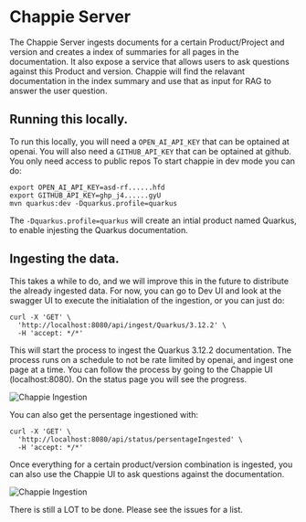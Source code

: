 # Chappie Server

The Chappie Server ingests documents for a certain Product/Project and version and creates a index of summaries for all pages in the documentation.
It also expose a service that allows users to ask questions against this Product and version. Chappie will find the relavant documentation in the index 
summary and use that as input for RAG to answer the user question.

## Running this locally.

To run this locally, you will need a `OPEN_AI_API_KEY` that can be optained at openai. 
You will also need a `GITHUB_API_KEY` that can be optained at github. You only need access to public repos
To start chappie in dev mode you can do:

```
export OPEN_AI_API_KEY=asd-rf......hfd
export GITHUB_API_KEY=ghp_j4......gyU
mvn quarkus:dev -Dquarkus.profile=quarkus
```

The `-Dquarkus.profile=quarkus` will create an intial product named Quarkus, to enable injesting the Quarkus documentation.

## Ingesting the data.

This takes a while to do, and we will improve this in the future to distribute the already ingested data. For now, you can go to Dev UI and look at the 
swagger UI to execute the initialation of the ingestion, or you can just do:

```
curl -X 'GET' \
  'http://localhost:8080/api/ingest/Quarkus/3.12.2' \
  -H 'accept: */*'
```

This will start the process to ingest the Quarkus 3.12.2 documentation. The process runs on a schedule to not be rate limited by openai, and ingest one
page at a time. You can follow the process by going to the Chappie UI (localhost:8080). On the status page you will see the progress. 

![Chappie Ingestion](https://github.com/chappie-bot/chappie-server/blob/main/Screenshot_ingestion.png?raw=true)

You can also get the persentage ingestioned with:

```
curl -X 'GET' \
  'http://localhost:8080/api/status/persentageIngested' \
  -H 'accept: */*'
```

Once everything for a certain product/version combination is ingested, you can also use the Chappie UI to ask questions against the documentation.

![Chappie Ingestion](https://github.com/chappie-bot/chappie-server/blob/main/Screenshot_chat.png?raw=true)

There is still a LOT to be done. Please see the issues for a list.
